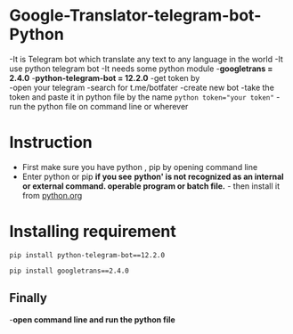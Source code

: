# Google-Translator-telegram-bot-Python
  -It is Telegram bot which translate any text to any language in the world
  -It use python telegram bot
  -It needs some python module
    -**googletrans = 2.4.0**
    -**python-telegram-bot = 12.2.0**
  -get token by  
    -open your telegram 
    -search for t.me/botfater
    -create new bot
    -take the token and paste it in python file by the name `python token="your token"`
    -run the python file on command line or wherever
# Instruction
  - First make sure you have python , pip by opening command line
  - Enter python or pip __if you see__
      __python' is not recognized as an internal or external command.
      operable program or batch file.__
            - then install it from [python.org](https://www.python.org/downloads/)
# Installing requirement 
  ```
  pip install python-telegram-bot==12.2.0
  ```
  ```
  pip install googletrans==2.4.0
  ```
## Finally
  -**__open command line and run the python file__**
 
